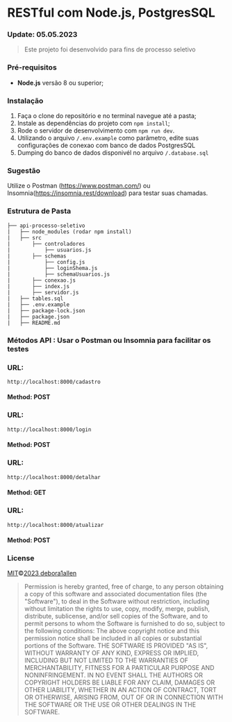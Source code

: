 # RESTful com Node.js, PostgresSQL

### Update: 05.05.2023

> Este projeto foi desenvolvido para fins de processo seletivo
### Pré-requisitos

- **Node.js** versão 8 ou superior;


### Instalação

1. Faça o clone do repositório e no terminal navegue até a pasta;
2. Instale as dependências do projeto com `npm install`;
3. Rode o servidor de desenvolvimento com `npm run dev`.
4. Utilizando o arquivo `/.env.example` como parâmetro, edite suas configurações de conexao com banco de dados PostgresSQL
5. Dumping do banco de dados disponivél no arquivo `/.database.sql`

### Sugestão

Utilize o Postman (https://www.postman.com/) ou Insomnia(https://insomnia.rest/download) para testar suas chamadas.

### Estrutura de Pasta

    ├── api-processo-seletivo
    |   ├── node_modules (rodar npm install)
    |   ├── src
    |       ├── controladores
    |           ├── usuarios.js
    |       ├── schemas
    |           ├── config.js
    |           ├── loginShema.js
    |           ├── schemaUsuarios.js
    |       ├── conexao.js
    |       ├── index.js
    |       ├── servidor.js
    |   ├── tables.sql
    |   ├── .env.example
    |   ├── package-lock.json
    |   ├── package.json
    |   ├── README.md

### Métodos API : Usar o Postman ou Insomnia para facilitar os testes

### URL: 
    http://localhost:8000/cadastro
#### Method: POST  

### URL: 
    http://localhost:8000/login
#### Method: POST 

### URL: 
    http://localhost:8000/detalhar
#### Method: GET

### URL: 
    http://localhost:8000/atualizar
#### Method: POST 

### License

[MIT](https://github.com/Debora1Allen)©[2023 debora1allen](https://github.com/Debora1Allen)

> Permission is hereby granted, free of charge, to any person obtaining a copy of this software and associated documentation files (the "Software"), to deal in the Software without restriction, including without limitation the rights to use, copy, modify, merge, publish, distribute, sublicense, and/or sell copies of the Software, and to permit persons to whom the Software is furnished to do so, subject to the following conditions:
> The above copyright notice and this permission notice shall be included in all copies or substantial portions of the Software.
> THE SOFTWARE IS PROVIDED "AS IS", WITHOUT WARRANTY OF ANY KIND, EXPRESS OR IMPLIED, INCLUDING BUT NOT LIMITED TO THE WARRANTIES OF MERCHANTABILITY, FITNESS FOR A PARTICULAR PURPOSE AND NONINFRINGEMENT. IN NO EVENT SHALL THE AUTHORS OR COPYRIGHT HOLDERS BE LIABLE FOR ANY CLAIM, DAMAGES OR OTHER LIABILITY, WHETHER IN AN ACTION OF CONTRACT, TORT OR OTHERWISE, ARISING FROM, OUT OF OR IN CONNECTION WITH THE SOFTWARE OR THE USE OR OTHER DEALINGS IN THE SOFTWARE.
